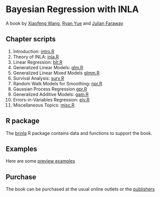 # Bayesian Regression with INLA

A book by [Xiaofeng Wang](https://filer.case.edu/xxw17/), [Ryan Yue](http://zicklin.baruch.cuny.edu/faculty/profiles/yu-ryan-yue) and [Julian Faraway](http://people.bath.ac.uk/jjf23/)

## Chapter scripts

1. Introduction: [intro.R](scripts/intro.R) 
2. Theory of INLA: [inla.R](scripts/inla.R)
3. Linear Regression: [blr.R](scripts/blr.R)
4. Generalized Linear Models: [glm.R](scripts/glm.R)
5. Generalized Linear Mixed Models [glmm.R](scripts/glmm.R) 
6. Survival Analysis: [surv.R](scripts/surv.R)
7. Random Walk Models for Smoothing: [npr.R](scripts/npr.R)
8. Gaussian Process Regression [gpr.R](scripts/gpr.R) 
9. Generalized Additive Models: [gam.R](scripts/gam.R)
10. Errors-in-Variables Regression: [eiv.R](scripts/eiv.R)
11. Miscellaneous Topics: [misc.R](scripts/misc.R)


## R package

The [brinla](https://github.com/julianfaraway/brinla) R package contains data and functions
to support the book.

## Examples

Here are some [preview examples](http://people.bath.ac.uk/jjf23/brinla/)

## Purchase

The book can be purchased at the usual online outlets or the [publishers](https://www.crcpress.com/Bayesian-Regression-Modeling-with-INLA/Wang-Ryan-Faraway/p/book/9781498727259)